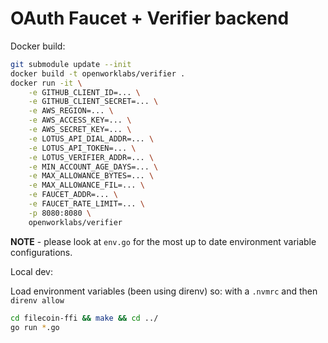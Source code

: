 # OAuth Faucet + Verifier backend

Docker build:

```sh
git submodule update --init
docker build -t openworklabs/verifier .
docker run -it \
    -e GITHUB_CLIENT_ID=... \
    -e GITHUB_CLIENT_SECRET=... \
    -e AWS_REGION=... \
    -e AWS_ACCESS_KEY=... \
    -e AWS_SECRET_KEY=... \
    -e LOTUS_API_DIAL_ADDR=... \
    -e LOTUS_API_TOKEN=... \
    -e LOTUS_VERIFIER_ADDR=... \
    -e MIN_ACCOUNT_AGE_DAYS=... \
    -e MAX_ALLOWANCE_BYTES=... \
    -e MAX_ALLOWANCE_FIL=... \
    -e FAUCET_ADDR=... \
    -e FAUCET_RATE_LIMIT=... \
    -p 8080:8080 \
    openworklabs/verifier
```

**NOTE** - please look at `env.go` for the most up to date environment variable configurations.

Local dev:

Load environment variables (been using direnv) so: with a `.nvmrc` and then `direnv allow`

```bash
cd filecoin-ffi && make && cd ../
go run *.go
```
